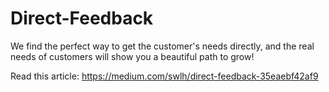 # Direct-Feedback
We find the perfect way to get the customer's needs directly, and the real needs of customers will show you a beautiful path to grow!

Read this article: https://medium.com/swlh/direct-feedback-35eaebf42af9

